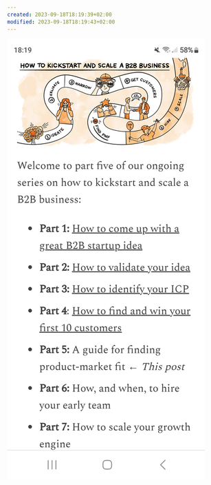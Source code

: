 ```yaml
---
created: 2023-09-18T18:19:39+02:00
modified: 2023-09-18T18:19:43+02:00
---
```


![Image](./6217a9ac910c33130910a2986d861717.jpg)
